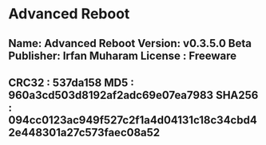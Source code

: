 # Advanced Reboot

Name: Advanced Reboot
Version: v0.3.5.0 Beta
Publisher: Irfan Muharam
License : Freeware
-------------------------
CRC32	: 537da158
MD5	: 960a3cd503d8192af2adc69e07ea7983
SHA256	: 094cc0123ac949f527c2f1a4d04131c18c34cbd42e448301a27c573faec08a52
--------------------------

